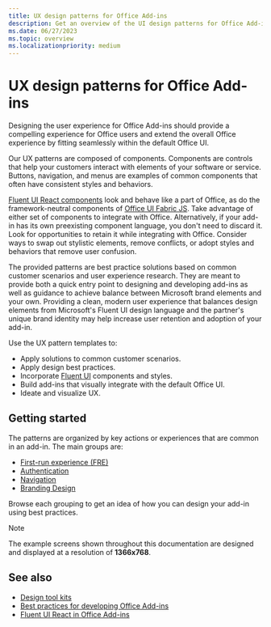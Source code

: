 ```yaml
---
title: UX design patterns for Office Add-ins
description: Get an overview of the UI design patterns for Office Add-ins, including patterns for navigation, authentication, first-run, and branding.
ms.date: 06/27/2023
ms.topic: overview
ms.localizationpriority: medium
---
```


# UX design patterns for Office Add-ins

Designing the user experience for Office Add-ins should provide a compelling experience for Office users and extend the overall Office experience by fitting seamlessly within the default Office UI.  

Our UX patterns are composed of components. Components are controls that help your customers interact with elements of your software or service. Buttons, navigation, and menus are examples of common components that often have consistent styles and behaviors.

[Fluent UI React components](using-office-ui-fabric-react.md) look and behave like a part of Office, as do the framework-neutral components of [Office UI Fabric JS](fabric-core.md). Take advantage of either set of components to integrate with Office. Alternatively, if your add-in has its own preexisting component language, you don't need to discard it. Look for opportunities to retain it while integrating with Office. Consider ways to swap out stylistic elements, remove conflicts, or adopt styles and behaviors that remove user confusion.

The provided patterns are best practice solutions based on common customer scenarios and user experience research. They are meant to provide both a quick entry point to designing and developing add-ins as well as guidance to achieve balance between Microsoft brand elements and your own. Providing a clean, modern user experience that balances design elements from Microsoft's Fluent UI design language and the partner's unique brand identity may help increase user retention and adoption of your add-in.

Use the UX pattern templates to:

- Apply solutions to common customer scenarios.
- Apply design best practices.
- Incorporate [Fluent UI](add-in-design.md) components and styles.
- Build add-ins that visually integrate with the default Office UI.
- Ideate and visualize UX.

## Getting started

The patterns are organized by key actions or experiences that are common in an add-in. The main groups are:

- [First-run experience (FRE)](../design/first-run-experience-patterns.md)
- [Authentication](../design/authentication-patterns.md)
- [Navigation](../design/navigation-patterns.md)
- [Branding Design](../design/branding-patterns.md)

Browse each grouping to get an idea of how you can design your add-in using best practices.

> [!NOTE]
> The example screens shown throughout this documentation are designed and displayed at a resolution of **1366x768**.

## See also

- [Design tool kits](design-toolkits.md)
- [Best practices for developing Office Add-ins](../concepts/add-in-development-best-practices.md)
- [Fluent UI React in Office Add-ins](using-office-ui-fabric-react.md)
